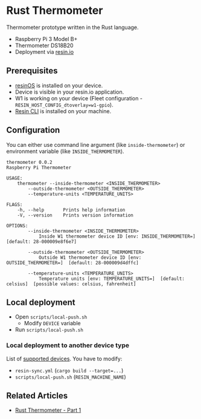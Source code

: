 # Rust Thermometer

Thermometer prototype written in the Rust language.

* Raspberry Pi 3 Model B+
* Thermometer DS18B20
* Deployment via [resin.io](https://resin.io/)

## Prerequisites

* [resinOS](https://resinos.io) is installed on your device.
* Device is visible in your resin.io application.
* W1 is working on your device (Fleet configuration - `RESIN_HOST_CONFIG_dtoverlay=w1-gpio`).
* [Resin CLI](https://github.com/resin-io/resin-cli) is installed on your machine.

## Configuration

You can either use command line argument (like `inside-thermometer`) or environment variable
(like `INSIDE_THERMOMETER`).

```
thermometer 0.0.2
Raspberry Pi Thermometer

USAGE:
    thermometer --inside-thermometer <INSIDE_THERMOMETER>
        --outside-thermometer <OUTSIDE_THERMOMETER>
        --temperature-units <TEMPERATURE_UNITS>

FLAGS:
    -h, --help       Prints help information
    -V, --version    Prints version information

OPTIONS:
        --inside-thermometer <INSIDE_THERMOMETER>
            Inside W1 thermometer device ID [env: INSIDE_THERMOMETER=]  [default: 28-000009e8f6e7]

        --outside-thermometer <OUTSIDE_THERMOMETER>
            Outside W1 thermometer device ID [env: OUTSIDE_THERMOMETER=]  [default: 28-000009d4dffc]

        --temperature-units <TEMPERATURE_UNITS>
            Temperature units [env: TEMPERATURE_UNITS=]  [default: celsius]  [possible values: celsius, fahrenheit]
```

## Local deployment

* Open `scripts/local-push.sh`
    * Modify `DEVICE` variable
* Run `scripts/local-push.sh`

### Local deployment to another device type

List of [supported devices](https://docs.resin.io/reference/hardware/devices/). You have to modify:

* `resin-sync.yml` (`cargo build --target=...`)
* `scripts/local-push.sh` (`RESIN_MACHINE_NAME`)

## Related Articles

* [Rust Thermometer - Part 1](https://www.robertvojta.com/rust-thermometer-part-1/)
